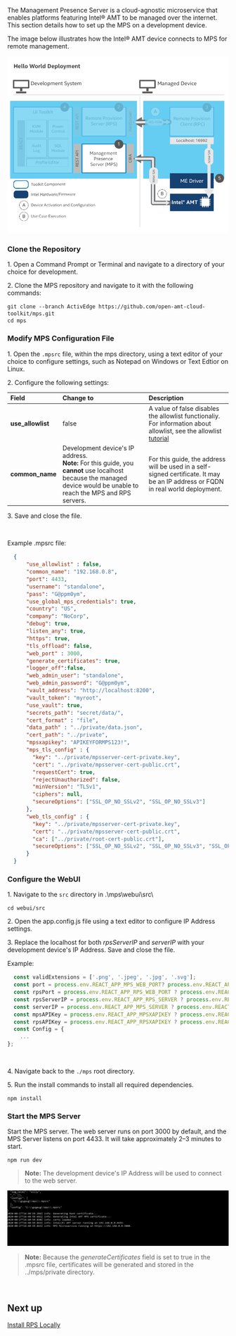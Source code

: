 The Management Presence Server is a cloud-agnostic microservice that enables platforms featuring Intel&reg; AMT to be managed over the internet. This section details how to set up the MPS on a development device.

The image below illustrates how the Intel&reg; AMT device connects to MPS for remote management.

[![MPS](../assets/images/MPS_Overview.png)](../assets/images/MPS_Overview.png)

### Clone the Repository

1\. Open a Command Prompt or Terminal and navigate to a directory of your choice for development.

2\. Clone the MPS repository and navigate to it with the following commands:

```
git clone --branch ActivEdge https://github.com/open-amt-cloud-toolkit/mps.git
cd mps
```

### Modify MPS Configuration File

1\. Open the `.mpsrc` file, within the mps directory, using a text editor of your choice to configure settings, such as Notepad on Windows or Text Edtior on Linux.

2\. Configure the following settings:

| Field       |  Change to    | Description |
| :----------- | :-------------- | :- |
| **use_allowlist** | false |A value of false disables the allowlist functionaliy. For information about allowlist, see the allowlist [tutorial](../Tutorials/allowlist.md) |
| **common_name** | Development device's IP address. <br> **Note:** For this guide, you **cannot** use localhost because the managed device would be unable to reach the MPS and RPS servers. | For this guide, the address will be used in a self-signed certificate. It may be an IP address or FQDN in real world deployment.|


3\. Save and close the file.

<br>

Example .mpsrc file:

```json hl_lines="2 3"
  {
      "use_allowlist" : false,
      "common_name": "192.168.0.8",
      "port": 4433,
      "username": "standalone",
      "pass": "G@ppm0ym",
      "use_global_mps_credentials": true,
      "country": "US",
      "company": "NoCorp",
      "debug": true,
      "listen_any": true,
      "https": true,
      "tls_offload": false,
      "web_port" : 3000,
      "generate_certificates": true,
      "logger_off":false,
      "web_admin_user": "standalone",
      "web_admin_password": "G@ppm0ym",
      "vault_address": "http://localhost:8200",
      "vault_token": "myroot",
      "use_vault": true,
      "secrets_path": "secret/data/",
      "cert_format" : "file",
      "data_path" : "../private/data.json",
      "cert_path": "../private",
      "mpsxapikey": "APIKEYFORMPS123!",
      "mps_tls_config" : {
        "key": "../private/mpsserver-cert-private.key",
        "cert": "../private/mpsserver-cert-public.crt",
        "requestCert": true,
        "rejectUnauthorized": false,
        "minVersion": "TLSv1",
        "ciphers": null,
        "secureOptions": ["SSL_OP_NO_SSLv2", "SSL_OP_NO_SSLv3"]
      },
      "web_tls_config" : {
        "key": "../private/mpsserver-cert-private.key",
        "cert": "../private/mpsserver-cert-public.crt",
        "ca": ["../private/root-cert-public.crt"],
        "secureOptions": ["SSL_OP_NO_SSLv2", "SSL_OP_NO_SSLv3", "SSL_OP_NO_COMPRESSION", "SSL_OP_CIPHER_SERVER_PREFERENCE","SSL_OP_NO_TLSv1", "SSL_OP_NO_TLSv11"]
      }
  }

```

### Configure the WebUI

1\. Navigate to the `src` directory in .\mps\webui\src\

```
cd webui/src
```

2\. Open the app.config.js file using a text editor to configure IP Address settings.

3\. Replace the localhost for both *rpsServerIP* and *serverIP* with your development device's IP Address. Save and close the file.

Example:

``` javascript hl_lines="4 5"
  const validExtensions = ['.png', '.jpeg', '.jpg', '.svg'];
  const port = process.env.REACT_APP_MPS_WEB_PORT? process.env.REACT_APP_MPS_WEB_PORT : 3000;
  const rpsPort = process.env.REACT_APP_RPS_WEB_PORT ? process.env.REACT_APP_RPS_WEB_PORT : 8081;
  const rpsServerIP = process.env.REACT_APP_RPS_SERVER ? process.env.REACT_APP_RPS_SERVER : '192.168.0.8';
  const serverIP = process.env.REACT_APP_MPS_SERVER ? process.env.REACT_APP_MPS_SERVER : '192.168.0.8';
  const mpsAPIKey = process.env.REACT_APP_MPSXAPIKEY ? process.env.REACT_APP_MPSXAPIKEY : 'APIKEYFORMPS123!';
  const rpsAPIKey = process.env.REACT_APP_RPSXAPIKEY ? process.env.REACT_APP_RPSXAPIKEY : 'APIKEYFORRPS123!'
  const Config = {
    ...
};
```

<br>

4\. Navigate back to the `./mps` root directory.


5\. Run the install commands to install all required dependencies.

```
npm install
```

### Start the MPS Server
Start the MPS server. The web server runs on port 3000 by default, and the MPS Server listens on port 4433. It will take approximately 2–3 minutes to start.
    
```
npm run dev
```

>**Note:** The development device's IP Address will be used to connect to the web server.

[![mps](../assets/images/MPS_npmrundev.png)](../assets/images/MPS_npmrundev.png)

>**Note:** Because the *generateCertificates* field is set to true in the .mpsrc file, certificates will be generated and stored in the ../mps/private directory.

<br>

## Next up
[Install RPS Locally](installRPS.md)
